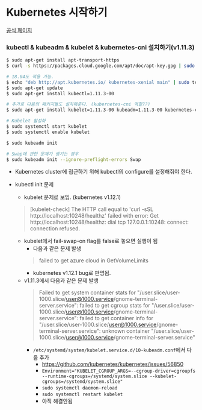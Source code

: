 # Kubernetes 시작하기

[공식 페이지](https://kubernetes.io/docs/tasks/tools/install-kubectl/)

### kubectl & kubeadm & kubelet & kubernetes-cni 설치하기(v1.11.3)
```bash
$ sudo apt-get install apt-transport-https
$ curl -s https://packages.cloud.google.com/apt/doc/apt-key.gpg | sudo apt-key add -

# 18.04도 적용 가능.
$ echo "deb http://apt.kubernetes.io/ kubernetes-xenial main" | sudo tee -a /etc/apt/sources.list.d/kubernetes.list
$ sudo apt-get update
$ sudo apt-get install kubectl=1.11.3-00

# 추가로 다음의 패키지들도 설치해준다. (kubernetes-cni 역할??)
$ sudo apt-get install kubelet=1.11.3-00 kubeadm=1.11.3-00 kubernetes-cni

# Kubelet 활성화
$ sudo systemctl start kubelet
$ sudo systemctl enable kubelet

$ sudo kubeadm init

# Swap에 관한 문제가 생기는 경우
$ sudo kubeadm init --ignore-preflight-errors Swap
```

* Kubernetes cluster에 접근하기 위해 kubectl의 configure를 설정해줘야 한다.

* kubectl init 문제
    * kubelet 문제로 보임. (kubernetes v1.12.1)
    > [kubelet-check] The HTTP call equal to 'curl -sSL http://localhost:10248/healthz' failed with error: Get http://localhost:10248/healthz: dial tcp 127.0.0.1:10248: connect: connection refused.  
    * kubelet에서 fail-swap-on flag를 false로 놓으면 실행이 됨
        * 다음과 같은 문제 발생
        > failed to get azure cloud in GetVolumeLimits
        * kubernetes v1.12.1 bug로 판명됨.
    * v1.11.3에서 다음과 같은 문제 발생
        > Failed to get system container stats for "/user.slice/user-1000.slice/user@1000.service/gnome-terminal-server.service": failed to get cgroup stats for "/user.slice/user-1000.slice/user@1000.service/gnome-terminal-server.service": failed to get container info for "/user.slice/user-1000.slice/user@1000.service/gnome-terminal-server.service": unknown container "/user.slice/user-1000.slice/user@1000.service/gnome-terminal-server.service"
        * `/etc/systemd/system/kubelet.service.d/10-kubeadm.conf`에서 다음 추가
            * https://github.com/kubernetes/kubernetes/issues/56850
            * `Environment="KUBELET_CGROUP_ARGS=--cgroup-driver=cgroupfs --runtime-cgroups=/systemd/system.slice --kubelet-cgroups=/systemd/system.slice"`
            * `sudo systemctl daemon-reload`
            * `sudo systemctl restart kubelet`
            * 아직 해결안됨
        
